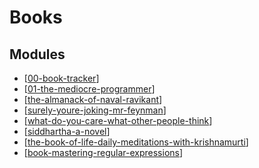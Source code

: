 Books
===

Modules
---

- [[00-book-tracker]]
- [[01-the-mediocre-programmer]]
- [[the-almanack-of-naval-ravikant]]
- [[surely-youre-joking-mr-feynman]]
- [[what-do-you-care-what-other-people-think]]
- [[siddhartha-a-novel]]
- [[the-book-of-life-daily-meditations-with-krishnamurti]]
- [[book-mastering-regular-expressions]]

[//begin]: # "Autogenerated link references for markdown compatibility"
[00-book-tracker]: 00-book-tracker.md "Book Tracker"
[01-the-mediocre-programmer]: 01-the-mediocre-programmer.md "The Mediocre Programmer"
[the-almanack-of-naval-ravikant]: the-almanack-of-naval-ravikant.md "The Almanack of Naval Ravikant"
[surely-youre-joking-mr-feynman]: surely-youre-joking-mr-feynman.md "Surely You'Re Joking, Mr. Feynman"
[what-do-you-care-what-other-people-think]: what-do-you-care-what-other-people-think.md "What Do You Care What Other People Think?"
[siddhartha-a-novel]: siddhartha-a-novel.md "Siddhartha: A Novel"
[the-book-of-life-daily-meditations-with-krishnamurti]: the-book-of-life-daily-meditations-with-krishnamurti.md "The Book Of Life: Daily Meditations With Krishnamurti"
[book-mastering-regular-expressions]: ../programming/regex/book-mastering-regular-expressions/book-mastering-regular-expressions.md "Book: Mastering Regular Expressions"
[//end]: # "Autogenerated link references"
